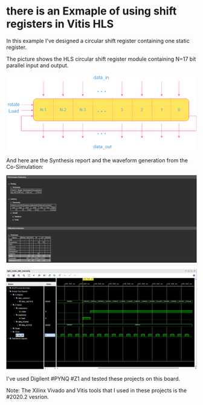 # there is an Exmaple of using shift registers in Vitis HLS

In this example I've designed a circular shift register containing one static register.

The picture shows the HLS circular shift register module containing N=17 bit parallel input and output.

![alt text](https://github.com/salemsajjad/Vitis-HLS-Sequential/blob/main/03-Circular_Shift_Register/circular_shift.drawio.png?raw=true)



And here are the Synthesis report and the waveform generation from the Co-Simulation:

![alt text](https://github.com/salemsajjad/Vitis-HLS-Sequential/blob/main/03-Circular_Shift_Register/Synthesis_Report.JPG?raw=true)


![alt text](https://github.com/salemsajjad/Vitis-HLS-Sequential/blob/main/03-Circular_Shift_Register/waveform.JPG?raw=true)



I've used Digilent #PYNQ #Z1 and tested these projects on this board.

Note: The Xilinx Vivado and Vitis tools that I used in these projects is the #2020.2 vesrion. 
